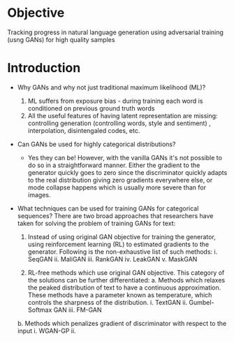# Objective
Tracking progress in natural language generation using adversarial training (usng GANs) for high quality samples

# Introduction

* Why GANs and why not just traditional maximum likelihood (ML)?
  1. ML suffers from exposure bias - during training each word is conditioned on previous ground truth words
  2. All the useful features of having latent representation are missing: controlling generation (controlling words, style and sentiment) , interpolation, disintengaled codes, etc.

* Can GANs be used for highly categorical distributions?
  - Yes they can be! However, with the vanilla GANs it's not possible to do so in a straightforward manner. Either the gradient to the generator quickly goes to zero since the discriminator quickly adapts to the real distribution giving zero gradients everywhere else, or mode collapse happens which is usually more severe than for images.

* What techniques can be used for training GANs for categorical sequences?
  There are two broad approaches that researchers have taken for solving the problem of training GANs for text:
  1. Instead of using original GAN objective for training the generator, using reinforcement learning (RL) to estimated gradients to the generator. Following is the non-exhaustive list of such methods:
    i. SeqGAN
    ii. MaliGAN
    iii. RankGAN
    iv. LeakGAN
    v. MaskGAN

  2. RL-free methods which use original GAN objective. This category of the solutions can be further differentiated:
a. Methods which relaxes the peaked distribution of text to have a continuous approximation. These methods have a parameter known as temperature, which controls the sharpness of the distribution. 
    i. TextGAN
    ii. Gumbel-Softmax GAN
    iii. FM-GAN

  b. Methods which penalizes gradient of discriminator with respect to the input
    i. WGAN-GP
    ii. 
    
